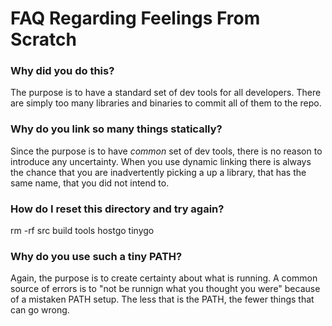 # FAQ Regarding Feelings From Scratch

### Why did you do this?
The purpose is to have a standard set of dev tools for all
developers.  There are simply too many libraries and binaries
to commit all of them to the repo.

### Why do you link so many things statically?
Since the purpose is to have _common_ set of dev tools, there
is no reason to introduce any uncertainty.  When you use dynamic
linking there is always the chance that you are inadvertently
picking a up a library, that has the same name, that you did not
intend to.

### How do I reset this directory and try again?
rm -rf src build tools hostgo tinygo

### Why do you use such a tiny PATH?
Again, the purpose is to create certainty about what is
running.  A common source of errors is to "not be 
runnign what you thought you were" because of a mistaken
PATH setup.  The less that is the PATH, the fewer things
that can go wrong.
